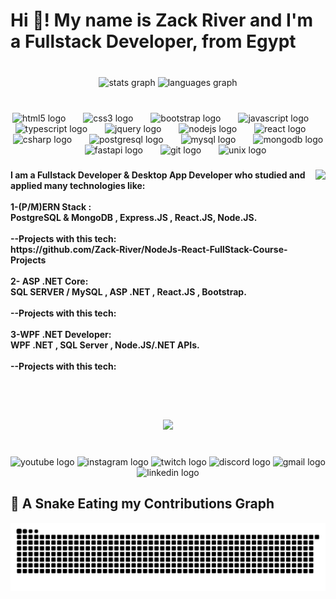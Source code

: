 <h1 align="left">Hi 👋! My name is Zack River and I'm a Fullstack Developer, from Egypt</h1>

###

<br clear="both">

<div align="center">
  <img src="https://github-readme-stats.vercel.app/api?username=Zack-River&hide_title=false&hide_rank=false&show_icons=true&include_all_commits=true&count_private=true&disable_animations=false&theme=dark&locale=en&hide_border=true&custom_title=Zack%20River:%20Stats" height="180" alt="stats graph"  />
  <img src="https://github-readme-stats.vercel.app/api/top-langs?username=Zack-River&locale=en&hide_title=false&layout=compact&card_width=320&langs_count=5&theme=dark&hide_border=true" height="180" alt="languages graph"  />
</div>

###

<br clear="both">

<div align="center">
  <img src="https://cdn.jsdelivr.net/gh/devicons/devicon/icons/html5/html5-original.svg" height="33" alt="html5 logo"  />
  <img width="20" />
  <img src="https://cdn.jsdelivr.net/gh/devicons/devicon/icons/css3/css3-original.svg" height="33" alt="css3 logo"  />
  <img width="20" />
  <img src="https://cdn.jsdelivr.net/gh/devicons/devicon/icons/bootstrap/bootstrap-original.svg" height="33" alt="bootstrap logo"  />
  <img width="20" />
  <img src="https://cdn.jsdelivr.net/gh/devicons/devicon/icons/javascript/javascript-original.svg" height="33" alt="javascript logo"  />
  <img width="20" />
  <img src="https://cdn.jsdelivr.net/gh/devicons/devicon/icons/typescript/typescript-original.svg" height="33" alt="typescript logo"  />
  <img width="20" />
  <img src="https://cdn.jsdelivr.net/gh/devicons/devicon/icons/jquery/jquery-original.svg" height="33" alt="jquery logo"  />
  <img width="20" />
  <img src="https://cdn.jsdelivr.net/gh/devicons/devicon/icons/nodejs/nodejs-original.svg" height="33" alt="nodejs logo"  />
  <img width="20" />
  <img src="https://cdn.jsdelivr.net/gh/devicons/devicon/icons/react/react-original.svg" height="33" alt="react logo"  />
  <img width="20" />
  <img src="https://cdn.jsdelivr.net/gh/devicons/devicon/icons/csharp/csharp-original.svg" height="33" alt="csharp logo"  />
  <img width="20" />
  <img src="https://cdn.jsdelivr.net/gh/devicons/devicon/icons/postgresql/postgresql-original.svg" height="33" alt="postgresql logo"  />
  <img width="20" />
  <img src="https://cdn.jsdelivr.net/gh/devicons/devicon/icons/mysql/mysql-original.svg" height="33" alt="mysql logo"  />
  <img width="20" />
  <img src="https://cdn.jsdelivr.net/gh/devicons/devicon/icons/mongodb/mongodb-original.svg" height="33" alt="mongodb logo"  />
  <img width="20" />
  <img src="https://cdn.jsdelivr.net/gh/devicons/devicon/icons/fastapi/fastapi-original.svg" height="33" alt="fastapi logo"  />
  <img width="20" />
  <img src="https://cdn.jsdelivr.net/gh/devicons/devicon/icons/git/git-original.svg" height="33" alt="git logo"  />
  <img width="20" />
  <img src="https://cdn.jsdelivr.net/gh/devicons/devicon/icons/unix/unix-original.svg" height="33" alt="unix logo"  />
</div>

###

<img align="right" height="400" src="https://photosbook.in/wp-content/uploads/anime-dp-boy24.jpg"  />

###

<h4 align="left">I am a Fullstack Developer & Desktop App Developer who studied and applied many technologies like:<br><br>1-(P/M)ERN Stack :<br>PostgreSQL & MongoDB , Express.JS , React.JS, Node.JS. <br><br>--Projects with this tech:<br>https://github.com/Zack-River/NodeJs-React-FullStack-Course-Projects<br><br>2- ASP .NET Core:<br>SQL SERVER / MySQL , ASP .NET , React.JS , Bootstrap.<br><br>--Projects with this tech:<br><br>3-WPF .NET Developer:<br>WPF .NET , SQL Server , Node.JS/.NET APIs.<br><br>--Projects with this tech:</h4>

###

<br clear="both">

<div align="center">
  <img src="https://profile-counter.glitch.me/Zack-River/count.svg?"  />
</div>

###

<br clear="both">

<div align="center">
  <img src="https://img.shields.io/static/v1?message=Youtube&logo=youtube&label=&color=FF0000&logoColor=white&labelColor=&style=for-the-badge" height="35" alt="youtube logo"  />
  <img src="https://img.shields.io/static/v1?message=Instagram&logo=instagram&label=&color=E4405F&logoColor=white&labelColor=&style=for-the-badge" height="35" alt="instagram logo"  />
  <img src="https://img.shields.io/static/v1?message=Twitch&logo=twitch&label=&color=9146FF&logoColor=white&labelColor=&style=for-the-badge" height="35" alt="twitch logo"  />
  <img src="https://img.shields.io/static/v1?message=Discord&logo=discord&label=&color=7289DA&logoColor=white&labelColor=&style=for-the-badge" height="35" alt="discord logo"  />
  <img src="https://img.shields.io/static/v1?message=Gmail&logo=gmail&label=&color=D14836&logoColor=white&labelColor=&style=for-the-badge" height="35" alt="gmail logo"  />
  <img src="https://img.shields.io/static/v1?message=LinkedIn&logo=linkedin&label=&color=0077B5&logoColor=white&labelColor=&style=for-the-badge" height="35" alt="linkedin logo"  />
</div>

## 🐍 A Snake Eating my Contributions Graph
	
<p align = "center">
	<img src = "https://github.com/7oSkaaa/7oSkaaa/blob/output/github-contribution-grid-snake.svg?" alt = "Snake Game"/>
</p>

###
